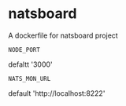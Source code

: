 # natsboard
A dockerfile for natsboard project

    NODE_PORT

defaltt '3000'

    NATS_MON_URL
default 'http://localhost:8222'
